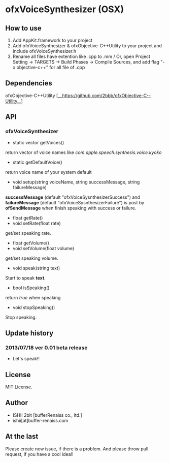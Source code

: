 # ofxVoiceSynthesizer (OSX)

## How to use

1. Add AppKit.framework to your project
2. Add ofxVoiceSynthesizer & ofxObjective-C++Utility to your project and include ofxVoiceSynthesizer.h
3. Rename all files have extention like .cpp to .mm / Or, open Project Setting -> TARGETS -> Build Phases -> Compile Sources, and add flag "-x objective-c++" for all file of .cpp

## Dependencies

ofxObjective-C++Utility [__https://github.com/2bbb/ofxObjective-C--Utility__]

## API

### ofxVoiceSynthesizer

* static vector<string> getVoices()

return vector of voice names like _com.apple.speech.synthesis.voice.kyoko_

* static getDefaultVoice()

return voice name of your system default

* void setup(string voiceName, string successMessage, string failureMessage)

**successMessage** (default "ofxVoiceSysnthesizerSuccess") and **failureMessage** (default "ofxVoiceSysnthesizerFailure") is post by **ofSendMessage** when finish speaking with success or failure.

* float getRate()
* void setRate(float rate)

get/set speaking rate.

* float getVolume()
* void setVolume(float volume)

get/set speaking volume.

* void speak(string text)

Start to speak **text**.

* bool isSpeaking()

return _true_ when speaking

* void stopSpeaking()

Stop speaking.

## Update history

### 2013/07/18 ver 0.01 beta release

* Let's speak!!

## License

MIT License.

## Author

* ISHII 2bit [bufferRenaiss co., ltd.]
* ishii[at]buffer-renaiss.com

## At the last

Please create new issue, if there is a problem.
And please throw pull request, if you have a cool idea!!